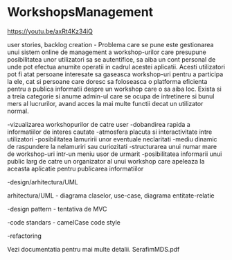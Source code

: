 # WorkshopsManagement

https://youtu.be/axRt4Kz34iQ


user stories, backlog creation -
    Problema care se pune este gestionarea unui sistem online de management a
workshop-urilor care presupune posibilitatea unor utilizatori sa se autentifice, sa aiba un
cont personal de unde pot efectua anumite operatii in cadrul acestei aplicatii. Acesti
utilizatori pot fi atat persoane interesate sa gaseasca workshop-uri pentru a participa la
ele, cat si persoane care doresc sa foloseasca o platforma eficienta pentru a publica
informatii despre un workshop care o sa aiba loc. Exista si a treia categorie si anume
admin-ul care se ocupa de intretinere si bunul mers al lucrurilor, avand acces la mai multe
functii decat un utilizator normal. 

-vizualizarea workshopurilor de catre user
-dobandirea rapida a informatiilor de interes cautate
-atmosfera placuta si interactivitate intre utilizatori
-posibilitatea lamuririi unor eventuale neclaritati
-mediu dinamic de raspundere la nelamuriri sau curiozitati
-structurarea unui numar mare de workshop-uri intr-un meniu usor de
urmarit
-posibilitatea informarii unui public larg de catre un organizator al unui
workshop care apeleaza la aceasta aplicatie pentru publicarea informatiilor

-design/arhitectura/UML

arhitectura/UML - diagrama claselor, use-case, diagrama entitate-relatie
 
-design pattern - tentativa de MVC

-code standars - camelCase code style

-refactoring

Vezi documentatia pentru mai multe detalii. SerafimMDS.pdf
